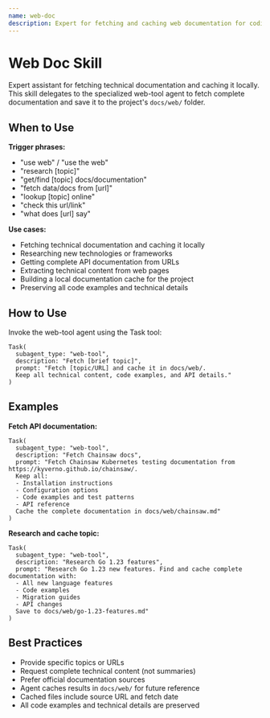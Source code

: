 ```yaml
---
name: web-doc
description: Expert for fetching and caching web documentation for coding agents. ALWAYS use when user says "use web", "get the docs", "get docs", "fetch docs", "lookup docs", "search online", "research [topic]", "check this url/link", or "what does [url] say". Fetches complete technical content (no summarization) and caches results in docs/web/ folder for future reference.
---
```


# Web Doc Skill

Expert assistant for fetching technical documentation and caching it locally. This skill delegates to the specialized web-tool agent to fetch complete documentation and save it to the project's `docs/web/` folder.

## When to Use

**Trigger phrases:**
- "use web" / "use the web"
- "research [topic]"
- "get/find [topic] docs/documentation"
- "fetch data/docs from [url]"
- "lookup [topic] online"
- "check this url/link"
- "what does [url] say"

**Use cases:**
- Fetching technical documentation and caching it locally
- Researching new technologies or frameworks
- Getting complete API documentation from URLs
- Extracting technical content from web pages
- Building a local documentation cache for the project
- Preserving all code examples and technical details

## How to Use

Invoke the web-tool agent using the Task tool:

```
Task(
  subagent_type: "web-tool",
  description: "Fetch [brief topic]",
  prompt: "Fetch [topic/URL] and cache it in docs/web/.
  Keep all technical content, code examples, and API details."
)
```

## Examples

**Fetch API documentation:**
```
Task(
  subagent_type: "web-tool",
  description: "Fetch Chainsaw docs",
  prompt: "Fetch Chainsaw Kubernetes testing documentation from https://kyverno.github.io/chainsaw/.
  Keep all:
  - Installation instructions
  - Configuration options
  - Code examples and test patterns
  - API reference
  Cache the complete documentation in docs/web/chainsaw.md"
)
```

**Research and cache topic:**
```
Task(
  subagent_type: "web-tool",
  description: "Research Go 1.23 features",
  prompt: "Research Go 1.23 new features. Find and cache complete documentation with:
  - All new language features
  - Code examples
  - Migration guides
  - API changes
  Save to docs/web/go-1.23-features.md"
)
```

## Best Practices

- Provide specific topics or URLs
- Request complete technical content (not summaries)
- Prefer official documentation sources
- Agent caches results in `docs/web/` for future reference
- Cached files include source URL and fetch date
- All code examples and technical details are preserved

